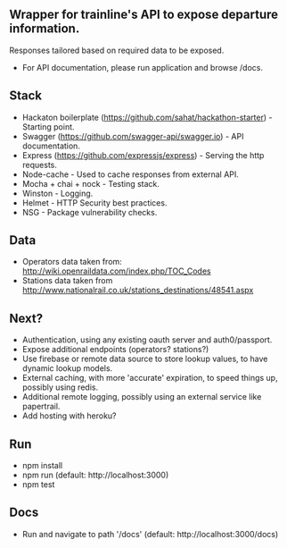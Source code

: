 ## Wrapper for trainline's API to expose departure information.
Responses tailored based on required data to be exposed.
* For API documentation, please run application and browse /docs.

## Stack
* Hackaton boilerplate (https://github.com/sahat/hackathon-starter) - Starting point.
* Swagger (https://github.com/swagger-api/swagger.io) - API documentation.
* Express (https://github.com/expressjs/express) - Serving the http requests.
* Node-cache - Used to cache responses from external API.
* Mocha + chai + nock - Testing stack.
* Winston - Logging.
* Helmet - HTTP Security best practices.
* NSG - Package vulnerability checks.

## Data
* Operators data taken from: http://wiki.openraildata.com/index.php/TOC_Codes
* Stations data taken from http://www.nationalrail.co.uk/stations_destinations/48541.aspx

## Next?
* Authentication, using any existing oauth server and auth0/passport.
* Expose additional endpoints (operators? stations?)
* Use firebase or remote data source to store lookup values, to have dynamic lookup models.
* External caching, with more 'accurate' expiration, to speed things up, possibly using redis.
* Additional remote logging, possibly using an external service like papertrail.
* Add hosting with heroku?

## Run
* npm install
* npm run (default: http://localhost:3000)
* npm test

## Docs
* Run and navigate to path '/docs' (default: http://localhost:3000/docs)
